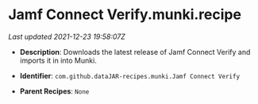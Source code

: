 # Jamf Connect Verify.munki.recipe

_Last updated 2021-12-23 19:58:07Z_

- **Description**: Downloads the latest release of Jamf Connect Verify and imports it in into Munki.

- **Identifier**: `com.github.dataJAR-recipes.munki.Jamf Connect Verify`

- **Parent Recipes**: `None`